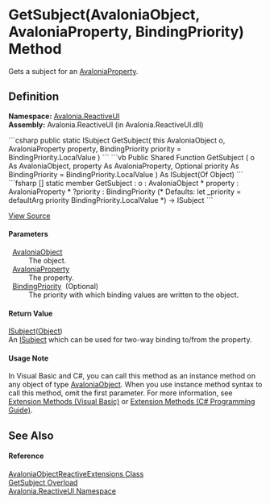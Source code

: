 # GetSubject(AvaloniaObject, AvaloniaProperty, BindingPriority) Method


Gets a subject for an <a href="T_Avalonia_AvaloniaProperty">AvaloniaProperty</a>.



## Definition
**Namespace:** <a href="N_Avalonia_ReactiveUI">Avalonia.ReactiveUI</a>  
**Assembly:** Avalonia.ReactiveUI (in Avalonia.ReactiveUI.dll)

<Tabs groupId="api-code-preview">
<TabItem value="csharp" label="C#">
```csharp
public static ISubject<Object?> GetSubject(
	this AvaloniaObject o,
	AvaloniaProperty property,
	BindingPriority priority = BindingPriority.LocalValue
)
```
</TabItem>
<TabItem value="vb" label="VB">
```vb
<ExtensionAttribute>
Public Shared Function GetSubject ( 
	o As AvaloniaObject,
	property As AvaloniaProperty,
	Optional priority As BindingPriority = BindingPriority.LocalValue
) As ISubject(Of Object)
```
</TabItem>
<TabItem value="fsharp" label="F#">
```fsharp
[<ExtensionAttribute>]
static member GetSubject : 
        o : AvaloniaObject * 
        property : AvaloniaProperty * 
        ?priority : BindingPriority 
(* Defaults:
        let _priority = defaultArg priority BindingPriority.LocalValue
*)
-> ISubject<Object> 
```
</TabItem>
</Tabs>



<a href="https://github.com/AvaloniaUI/Avalonia/tree/master/src/Avalonia.ReactiveUI/AvaloniaObjectReactiveExtensions.cs#L26" title="View the source code">View Source</a>



#### Parameters
<dl><dt>  <a href="T_Avalonia_AvaloniaObject">AvaloniaObject</a></dt><dd>The object.</dd><dt>  <a href="T_Avalonia_AvaloniaProperty">AvaloniaProperty</a></dt><dd>The property.</dd><dt>  <a href="T_Avalonia_Data_BindingPriority">BindingPriority</a>  (Optional)</dt><dd>The priority with which binding values are written to the object.</dd></dl>

#### Return Value
<a href="https://learn.microsoft.com/dotnet/api/system.reactive.subjects.isubject-1" target="_blank" rel="noopener noreferrer">ISubject</a>(<a href="https://learn.microsoft.com/dotnet/api/system.object" target="_blank" rel="noopener noreferrer">Object</a>)  
An <a href="https://learn.microsoft.com/dotnet/api/system.reactive.subjects.isubject-1" target="_blank" rel="noopener noreferrer">ISubject</a> which can be used for two-way binding to/from the property.

#### Usage Note
In Visual Basic and C#, you can call this method as an instance method on any object of type <a href="T_Avalonia_AvaloniaObject">AvaloniaObject</a>. When you use instance method syntax to call this method, omit the first parameter. For more information, see <a href="https://docs.microsoft.com/dotnet/visual-basic/programming-guide/language-features/procedures/extension-methods" target="_blank" rel="noopener noreferrer">Extension Methods (Visual Basic)</a> or <a href="https://docs.microsoft.com/dotnet/csharp/programming-guide/classes-and-structs/extension-methods" target="_blank" rel="noopener noreferrer">Extension Methods (C# Programming Guide)</a>.

## See Also


#### Reference
<a href="T_Avalonia_ReactiveUI_AvaloniaObjectReactiveExtensions">AvaloniaObjectReactiveExtensions Class</a>  
<a href="Overload_Avalonia_ReactiveUI_AvaloniaObjectReactiveExtensions_GetSubject">GetSubject Overload</a>  
<a href="N_Avalonia_ReactiveUI">Avalonia.ReactiveUI Namespace</a>  

